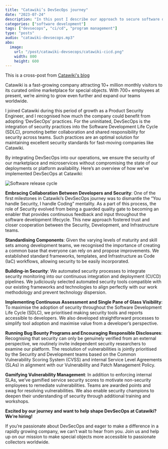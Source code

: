 ```yaml
---
title: "Catawiki’s DevSecOps journey"
date: "2023-07-24"
description: "In this post I describe our approach to secure software development at Catawiki"
categories: ["software development"]
tags: ["devsecops", "ci/cd", "program management"]
type: "posts"
audio: "catawiki-devsecops.mp3"
abo:
  image:
    url: "/post/catawiki-devsecops/catawiki-cicd.png"
    width: 800
    height: 600
---
```


<p class="notice">This is a cross-post from <a href="https://medium.com/catawiki-engineering/catawikis-devsecops-journey-c826fe7a9030" target="_blank">Catawiki's blog</a></p>

Catawiki is a fast-growing company attracting 10+ million monthly visitors to its curated online marketplace for special objects. With 700+ employees at present, we’re aiming to grow even further and expand our teams worldwide.

I joined Catawiki during this period of growth as a Product Security Engineer, and I recognised how much the company could benefit from adopting ‘DevSecOps’ practices. For the uninitiated, DevSecOps is the integration of security practices into the Software Development Life Cycle (SDLC), promoting better collaboration and shared responsibility for security across teams. Such practices are an optimal solution for maintaining excellent security standards for fast-moving companies like Catawiki.

By integrating DevSecOps into our operations, we ensure the security of our marketplace and microservices without compromising the state of our deployments or platform availability. Here’s an overview of how we’ve implemented DevSecOps at Catawiki:

![Software release cycle](/post/catawiki-devsecops/catawiki-cicd.png#center "A simplified overview of our release process")

**Embracing Collaboration Between Developers and Security**: One of the first milestones in Catawiki’s DevSecOps journey was to dismantle the “You handle Security, I handle Coding” mentality. As a part of this process, the role of Security evolved from being a guarded quality gate to becoming an enabler that provides continuous feedback and input throughout the software development lifecycle. This new approach fostered trust and closer cooperation between the Security, Development, and Infrastructure teams.

**Standardising Components**: Given the varying levels of maturity and skill sets among development teams, we recognised the importance of creating a common base that everyone can rely on and propose improvements. We established standard frameworks, templates, and Infrastructure as Code (IaC) workflows, allowing security to be easily incorporated.

**Building-in Security**: We automated security processes to integrate security monitoring into our continuous integration and deployment (CI/CD) pipelines. We judiciously selected automated security tools compatible with our existing frameworks and technologies to align perfectly with our work methodology and prevent technology dispersion.

**Implementing Continuous Assessment and Single Pane of Glass Visibility**: To maximise the adoption of security throughout the Software Development Life Cycle (SDLC), we prioritised making security tools and reports accessible to developers. We also developed straightforward processes to simplify tool adoption and maximise value from a developer’s perspective.

**Running Bug Bounty Programs and Encouraging Responsible Disclosures**: Recognising that security can only be genuinely verified from an external perspective, we routinely invite independent security researchers to examine our platform. The resolution of vulnerabilities is jointly prioritised by the Security and Development teams based on the Common Vulnerability Scoring System (CVSS) and internal Service Level Agreements (SLAs) in alignment with our Vulnerability and Patch Management Policy.

**Gamifying Vulnerability Management**: In addition to enforcing internal SLAs, we’ve gamified service security scores to motivate non-security employees to remediate vulnerabilities. Teams are awarded points and swag for resolving vulnerabilities. We also enable security champions to deepen their understanding of security through additional training and workshops.

**Excited by our journey and want to help shape DevSecOps at Catawiki? We’re hiring!**

If you’re passionate about DevSecOps and eager to make a difference in a rapidly growing company, we can’t wait to hear from you. Join us and help up on our mission to make special objects more accessible to passionate collectors worldwide.